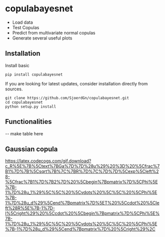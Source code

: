 
# copulabayesnet

* Load data
* Test Copulas
* Predict from multivariate normal copulas
* Generate several useful plots

## Installation
Install basic

`pip install copulabayesnet`

If you are looking for latest updates, consider installation directly from sources.

```
git clone https://github.com/SjoerdGn/copulabayesnet.git
cd copulabayesnet
python setup.py install
```

## Functionalities


-- make table here


## Gaussian copula

https://latex.codecogs.com/gif.download?c_R%5E%7B%5Ctext%7BGa%7D%7D%28u%29%20%3D%20%5Cfrac%7B1%7D%7B%5Csqrt%7B%7C%7BR%7D%7C%7D%7D%5Cexp%5Cleft%28-%5Cfrac%7B1%7D%7B2%7D%20%5Cbegin%7Bpmatrix%7D%5CPhi%5E%7B-1%7D%28u_1%29%5C%5C%20%5Cvdots%20%5C%5C%20%5CPhi%5E%7B-1%7D%28u_d%29%5Cend%7Bpmatrix%7D%5ET%20%5Ccdot%20%5Cleft%28R%5E%7B-1%7D-I%5Cright%29%20%5Ccdot%20%5Cbegin%7Bpmatrix%7D%5CPhi%5E%7B-1%7D%28u_1%29%5C%5C%20%5Cvdots%20%5C%5C%20%5CPhi%5E%7B-1%7D%28u_d%29%5Cend%7Bpmatrix%7D%20%5Cright%29%2C
